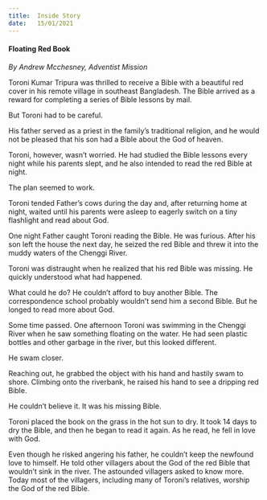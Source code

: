 ```yaml
---
title:  Inside Story
date:   15/01/2021
---
```


#### Floating Red Book

_By Andrew Mcchesney, Adventist Mission_

Toroni Kumar Tripura was thrilled to receive a Bible with a beautiful red cover in his remote village in southeast Bangladesh. The Bible arrived as a reward for completing a series of Bible lessons by mail.

But Toroni had to be careful.

His father served as a priest in the family’s traditional religion, and he would not be pleased that his son had a Bible about the God of heaven.

Toroni, however, wasn’t worried. He had studied the Bible lessons every night while his parents slept, and he also intended to read the red Bible at night.

The plan seemed to work.

Toroni tended Father’s cows during the day and, after returning home at night, waited until his parents were asleep to eagerly switch on a tiny flashlight and read about God.

One night Father caught Toroni reading the Bible. He was furious. After his son left the house the next day, he seized the red Bible and threw it into the muddy waters of the Chenggi River.

Toroni was distraught when he realized that his red Bible was missing. He quickly understood what had happened.

What could he do? He couldn’t afford to buy another Bible. The correspondence school probably wouldn’t send him a second Bible. But he longed to read more about God.

Some time passed. One afternoon Toroni was swimming in the Chenggi River when he saw something floating on the water. He had seen plastic bottles and other garbage in the river, but this looked different.

He swam closer.

Reaching out, he grabbed the object with his hand and hastily swam to shore. Climbing onto the riverbank, he raised his hand to see a dripping red Bible.

He couldn’t believe it. It was his missing Bible.

Toroni placed the book on the grass in the hot sun to dry. It took 14 days to dry the Bible, and then he began to read it again. As he read, he fell in love with God.

Even though he risked angering his father, he couldn’t keep the newfound love to himself. He told other villagers about the God of the red Bible that wouldn’t sink in the river. The astounded villagers asked to know more. Today most of the villagers, including many of Toroni’s relatives, worship the God of the red Bible.